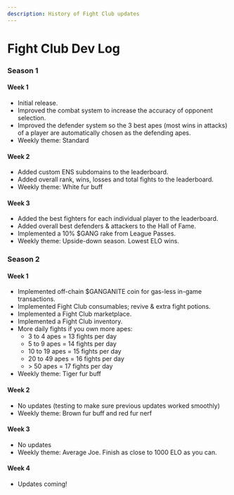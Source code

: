 ```yaml
---
description: History of Fight Club updates
---
```


# Fight Club Dev Log

### Season 1

#### Week 1

* Initial release.
* Improved the combat system to increase the accuracy of opponent selection.
* Improved the defender system so the 3 best apes (most wins in attacks) of a player are automatically chosen as the defending apes.
* Weekly theme: Standard

#### Week 2

* Added custom ENS subdomains to the leaderboard.
* Added overall rank, wins, losses and total fights to the leaderboard.
* Weekly theme: White fur buff

#### Week 3

* Added the best fighters for each individual player to the leaderboard.
* Added overall best defenders & attackers to the Hall of Fame.
* Implemented a 10% $GANG rake from League Passes.
* Weekly theme: Upside-down season. Lowest ELO wins.

### Season 2

#### Week 1

* Implemented off-chain $GANGANITE coin for gas-less in-game transactions.
* Implemented Fight Club consumables; revive & extra fight potions.
* Implemented a Fight Club marketplace.
* Implemented a Fight Club inventory.
* More daily fights if you own more apes:
  * 3 to 4 apes = 13 fights per day
  * 5 to 9 apes = 14 fights per day
  * 10 to 19 apes = 15 fights per day
  * 20 to 49 apes = 16 fights per day
  * \> 50 apes = 17 fights per day
* Weekly theme: Tiger fur buff

#### Week 2

* No updates (testing to make sure previous updates worked smoothly)
* Weekly theme: Brown fur buff and red fur nerf

#### Week 3

* No updates
* Weekly theme: Average Joe. Finish as close to 1000 ELO as you can.

#### Week 4

* Updates coming!&#x20;

